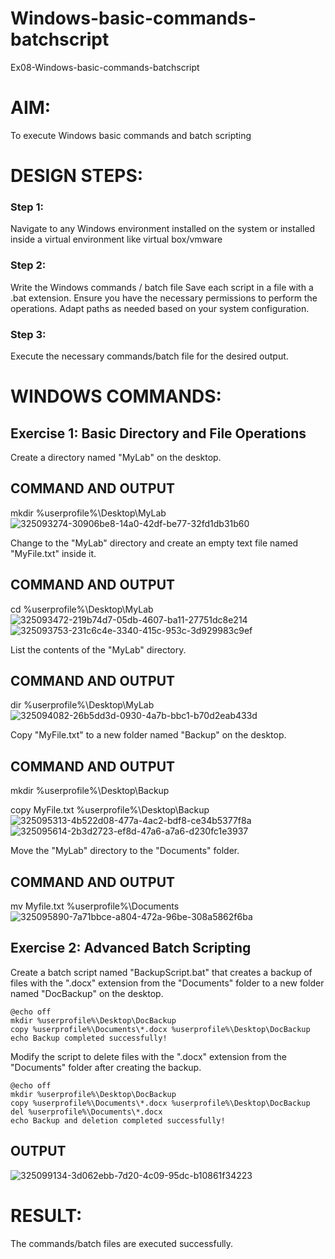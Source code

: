 # Windows-basic-commands-batchscript
Ex08-Windows-basic-commands-batchscript

# AIM:
To execute Windows basic commands and batch scripting

# DESIGN STEPS:

### Step 1:

Navigate to any Windows environment installed on the system or installed inside a virtual environment like virtual box/vmware 

### Step 2:

Write the Windows commands / batch file
Save each script in a file with a .bat extension.
Ensure you have the necessary permissions to perform the operations.
Adapt paths as needed based on your system configuration.
### Step 3:

Execute the necessary commands/batch file for the desired output. 




# WINDOWS COMMANDS:
## Exercise 1: Basic Directory and File Operations
Create a directory named "MyLab" on the desktop.


## COMMAND AND OUTPUT

mkdir %userprofile%\Desktop\MyLab
![325093274-30906be8-14a0-42df-be77-32fd1db31b60](https://github.com/user-attachments/assets/9a2cc7df-d480-435a-8f98-4feea6f2a0e9)



Change to the "MyLab" directory and create an empty text file named "MyFile.txt" inside it.

## COMMAND AND OUTPUT
cd %userprofile%\Desktop\MyLab
![325093472-219b74d7-05db-4607-ba11-27751dc8e214](https://github.com/user-attachments/assets/a8d269fb-9806-4780-9fc2-7ea10bac4326)
![325093753-231c6c4e-3340-415c-953c-3d929983c9ef](https://github.com/user-attachments/assets/15d92e5d-5935-4df3-b297-47a74d3afa13)

List the contents of the "MyLab" directory.

## COMMAND AND OUTPUT
dir %userprofile%\Desktop\MyLab
![325094082-26b5dd3d-0930-4a7b-bbc1-b70d2eab433d](https://github.com/user-attachments/assets/291694b1-57a1-42b7-8925-ef6cecb12f48)

Copy "MyFile.txt" to a new folder named "Backup" on the desktop.


## COMMAND AND OUTPUT
mkdir %userprofile%\Desktop\Backup

copy MyFile.txt %userprofile%\Desktop\Backup
![325095313-4b522d08-477a-4ac2-bdf8-ce34b5377f8a](https://github.com/user-attachments/assets/cf8c1145-a98d-4290-996b-cb6f834dee13)
![325095614-2b3d2723-ef8d-47a6-a7a6-d230fc1e3937](https://github.com/user-attachments/assets/c189166f-5753-4ecd-ae03-77c2b1e71a9a)


Move the "MyLab" directory to the "Documents" folder.


## COMMAND AND OUTPUT
mv Myfile.txt %userprofile%\Documents
![325095890-7a71bbce-a804-472a-96be-308a5862f6ba](https://github.com/user-attachments/assets/46718950-d9be-4ea8-b9e1-3c058c50ebc9)


## Exercise 2: Advanced Batch Scripting
Create a batch script named "BackupScript.bat" that creates a backup of files with the ".docx" extension from the "Documents" folder to a new folder named "DocBackup" on the desktop.
```
@echo off
mkdir %userprofile%\Desktop\DocBackup
copy %userprofile%\Documents\*.docx %userprofile%\Desktop\DocBackup
echo Backup completed successfully!
```
Modify the script to delete files with the ".docx" extension from the "Documents" folder after creating the backup.
```
@echo off
mkdir %userprofile%\Desktop\DocBackup
copy %userprofile%\Documents\*.docx %userprofile%\Desktop\DocBackup
del %userprofile%\Documents\*.docx
echo Backup and deletion completed successfully!
```




## OUTPUT
![325099134-3d062ebb-7d20-4c09-95dc-b10861f34223](https://github.com/user-attachments/assets/06bc777d-4b47-461f-b392-a861609ffa7f)





# RESULT:
The commands/batch files are executed successfully.

